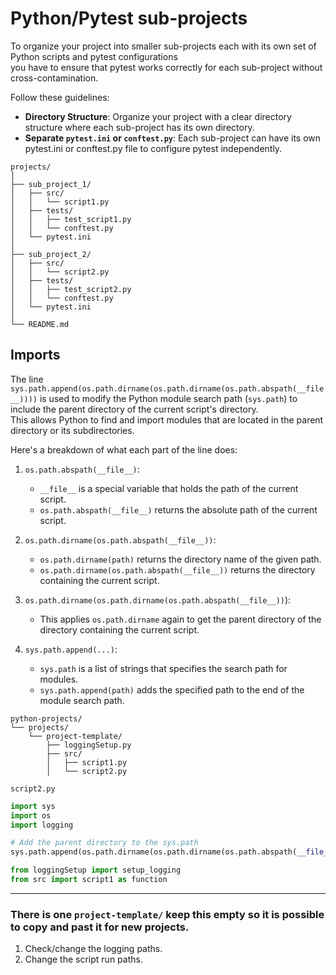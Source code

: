 # Python/Pytest sub-projects

To organize your project into smaller sub-projects each with its own set of Python scripts and pytest configurations<br> you have to ensure that pytest works correctly for each sub-project without cross-contamination.<br>

Follow these guidelines:
- **Directory Structure**: Organize your project with a clear directory structure where each sub-project has its own directory.
- **Separate `pytest.ini` or `conftest.py`**: Each sub-project can have its own pytest.ini or conftest.py file to configure pytest independently.

```
projects/
│
├── sub_project_1/
│   ├── src/
│   │   └── script1.py
│   ├── tests/
│   │   ├── test_script1.py
│   │   └── conftest.py
│   └── pytest.ini
│
├── sub_project_2/
│   ├── src/
│   │   └── script2.py
│   ├── tests/
│   │   ├── test_script2.py
│   │   └── conftest.py
│   └── pytest.ini
│
└── README.md 
```

## Imports

The line `sys.path.append(os.path.dirname(os.path.dirname(os.path.abspath(__file__))))` is used to modify the Python module search path (`sys.path`) to include the parent directory of the current script's directory.<br> 
This allows Python to find and import modules that are located in the parent directory or its subdirectories.<br>

Here's a breakdown of what each part of the line does:

1. `os.path.abspath(__file__)`:
    - `__file__` is a special variable that holds the path of the current script.
    - `os.path.abspath(__file__)` returns the absolute path of the current script.

2. `os.path.dirname(os.path.abspath(__file__))`:
    - `os.path.dirname(path)` returns the directory name of the given path.
    - `os.path.dirname(os.path.abspath(__file__))` returns the directory containing the current script.

3. `os.path.dirname(os.path.dirname(os.path.abspath(__file__))`):
    - This applies `os.path.dirname` again to get the parent directory of the directory containing the current script.

4. `sys.path.append(...)`:
    - `sys.path` is a list of strings that specifies the search path for modules.
    - `sys.path.append(path)` adds the specified path to the end of the module search path.

```
python-projects/
└── projects/
    └── project-template/
        ├── loggingSetup.py
        ├── src/
        │   ├── script1.py
        │   └── script2.py
```

`script2.py`
```Python
import sys
import os
import logging

# Add the parent directory to the sys.path
sys.path.append(os.path.dirname(os.path.dirname(os.path.abspath(__file__))))

from loggingSetup import setup_logging
from src import script1 as function
```
---
### There is one `project-template/` keep this empty so it is possible to copy and past it for new projects.
1. Check/change the logging paths.
2. Change the script run paths.